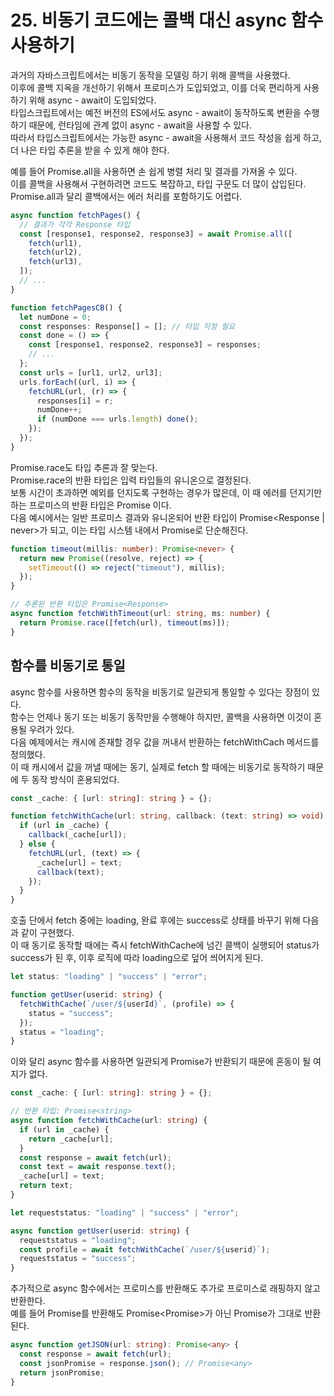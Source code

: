# 25. 비동기 코드에는 콜백 대신 async 함수 사용하기

과거의 자바스크립트에서는 비동기 동작을 모델링 하기 위해 콜백을 사용했다.  
이후에 콜백 지옥을 개선하기 위해서 프로미스가 도입되었고, 이를 더욱 편리하게 사용하기 위해 async - await이 도입되었다.  
타입스크립트에서는 예전 버전의 ES에서도 async - await이 동작하도록 변환을 수행하기 때문에, 런타임에 관계 없이 async - await을 사용할 수 있다.  
따라서 타입스크립트에서는 가능한 async - await을 사용해서 코드 작성을 쉽게 하고, 더 나은 타입 추론을 받을 수 있게 해야 한다.

예를 들어 Promise.all을 사용하면 손 쉽게 병렬 처리 및 결과를 가져올 수 있다.  
이를 콜백을 사용해서 구현하려면 코드도 복잡하고, 타입 구문도 더 많이 삽입된다.  
Promise.all과 달리 콜백에서는 에러 처리를 포함하기도 어렵다.

```ts
async function fetchPages() {
  // 결과가 각각 Response 타입
  const [response1, response2, response3] = await Promise.all([
    fetch(url1),
    fetch(url2),
    fetch(url3),
  ]);
  // ...
}

function fetchPagesCB() {
  let numDone = 0;
  const responses: Response[] = []; // 타입 지정 필요
  const done = () => {
    const [response1, response2, response3] = responses;
    // ...
  };
  const urls = [url1, url2, url3];
  urls.forEach((url, i) => {
    fetchURL(url, (r) => {
      responses[i] = r;
      numDone++;
      if (numDone === urls.length) done();
    });
  });
}
```

Promise.race도 타입 추론과 잘 맞는다.  
Promise.race의 반환 타입은 입력 타입들의 유니온으로 결정된다.  
보통 시간이 초과하면 예외를 던지도록 구현하는 경우가 많은데, 이 때 에러를 던지기만 하는 프로미스의 반환 타입은 Promise<never> 이다.  
다음 예시에서는 일반 프로미스 결과와 유니온되어 반환 타입이 Promise<Response | never>가 되고, 이는 타입 시스템 내에서 Promise<Response>로 단순해진다.

```ts
function timeout(millis: number): Promise<never> {
  return new Promise((resolve, reject) => {
    setTimeout(() => reject("timeout"), millis);
  });
}

// 추론된 반환 타입은 Promise<Response>
async function fetchWithTimeout(url: string, ms: number) {
  return Promise.race([fetch(url), timeout(ms)]);
}
```

## 함수를 비동기로 통일

async 함수를 사용하면 함수의 동작을 비동기로 일관되게 통일할 수 있다는 장점이 있다.  
함수는 언제나 동기 또는 비동기 동작만을 수행해야 하지만, 콜백을 사용하면 이것이 혼용될 우려가 있다.  
다음 예제에서는 캐시에 존재할 경우 값을 꺼내서 반환하는 fetchWithCach 메서드를 정의했다.  
이 때 캐시에서 값을 꺼낼 때에는 동기, 실제로 fetch 할 때에는 비동기로 동작하기 때문에 두 동작 방식이 혼용되었다.

```ts
const _cache: { [url: string]: string } = {};

function fetchWithCache(url: string, callback: (text: string) => void) {
  if (url in _cache) {
    callback(_cache[url]);
  } else {
    fetchURL(url, (text) => {
      _cache[url] = text;
      callback(text);
    });
  }
}
```

호출 단에서 fetch 중에는 loading, 완료 후에는 success로 상태를 바꾸기 위해 다음과 같이 구현했다.  
이 때 동기로 동작할 때에는 즉시 fetchWithCache에 넘긴 콜백이 실행되어 status가 success가 된 후, 이후 로직에 따라 loading으로 덮어 씌어지게 된다.

```ts
let status: "loading" | "success" | "error";

function getUser(userid: string) {
  fetchWithCache(`/user/${userId}`, (profile) => {
    status = "success";
  });
  status = "loading";
}
```

이와 달리 async 함수를 사용하면 일관되게 Promise가 반환되기 때문에 혼동이 될 여지가 없다.

```ts
const _cache: { [url: string]: string } = {};

// 반환 타입: Promise<string>
async function fetchWithCache(url: string) {
  if (url in _cache) {
    return _cache[url];
  }
  const response = await fetch(url);
  const text = await response.text();
  _cache[url] = text;
  return text;
}

let requeststatus: "loading" | "success" | "error";

async function getUser(userid: string) {
  requeststatus = "loading";
  const profile = await fetchWithCache(`/user/${userid}`);
  requeststatus = "success";
}
```

추가적으로 async 함수에서는 프로미스를 반환해도 추가로 프로미스로 래핑하지 않고 반환한다.  
예를 들어 Promise<T>를 반환해도 Promise<Promise<T>>가 아닌 Promise<T>가 그대로 반환된다.

```ts
async function getJSON(url: string): Promise<any> {
  const response = await fetch(url);
  const jsonPromise = response.json(); // Promise<any>
  return jsonPromise;
}
```
